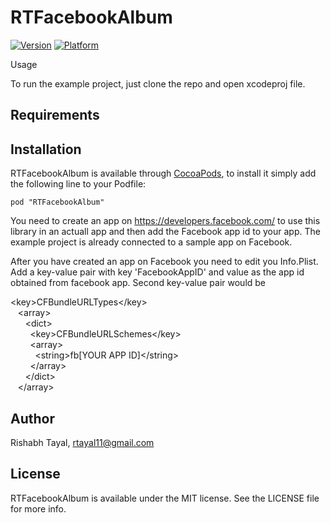 # RTFacebookAlbum

[![Version](http://cocoapod-badges.herokuapp.com/v/RTFacebookAlbum/badge.png)](http://cocoadocs.org/docsets/RTFacebookAlbum)
[![Platform](http://cocoapod-badges.herokuapp.com/p/RTFacebookAlbum/badge.png)](http://cocoadocs.org/docsets/RTFacebookAlbum)

Usage



To run the example project, just clone the repo and open xcodeproj file.

## Requirements

## Installation

RTFacebookAlbum is available through [CocoaPods](http://cocoapods.org), to install
it simply add the following line to your Podfile:

    pod "RTFacebookAlbum"

You need to create an app on https://developers.facebook.com/ to use this library in an actuall app and then add the Facebook app id to your app. The example project is already connected to a sample app on Facebook.

After you have created an app on Facebook you need to edit you Info.Plist. Add a key-value pair with key 'FacebookAppID' and value as the app id obtained from facebook app. Second key-value pair would be

\<key>CFBundleURLTypes\</key><br>
&nbsp;&nbsp;&nbsp;\<array><br>
&nbsp;&nbsp;&nbsp;&nbsp;&nbsp;&nbsp;\<dict><br>
&nbsp;&nbsp;&nbsp;&nbsp;&nbsp;&nbsp;&nbsp;&nbsp;\<key>CFBundleURLSchemes\</key><br>
&nbsp;&nbsp;&nbsp;&nbsp;&nbsp;&nbsp;&nbsp;&nbsp;\<array><br>
&nbsp;&nbsp;&nbsp;&nbsp;&nbsp;&nbsp;&nbsp;&nbsp;&nbsp;&nbsp;\<string>fb[YOUR APP ID]\</string><br>
&nbsp;&nbsp;&nbsp;&nbsp;&nbsp;&nbsp;&nbsp;&nbsp;\</array><br>
&nbsp;&nbsp;&nbsp;&nbsp;&nbsp;&nbsp;\</dict><br>
&nbsp;&nbsp;&nbsp;\</array><br>


## Author

Rishabh Tayal, rtayal11@gmail.com

## License

RTFacebookAlbum is available under the MIT license. See the LICENSE file for more info.

